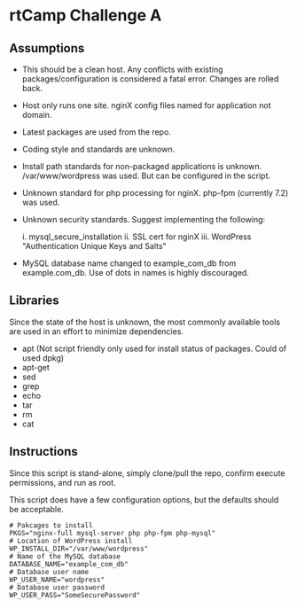 # rtCamp Challenge A

## Assumptions
* This should be a clean host.  Any conflicts with existing packages/configuration is considered a fatal error.  Changes are rolled back.
* Host only runs one site.  nginX config files named for application not domain.
* Latest packages are used from the repo.
* Coding style and standards are unknown.
* Install path standards for non-packaged applications is unknown. /var/www/wordpress was used.  But can be configured in the script.
* Unknown standard for php processing for nginX.  php-fpm (currently 7.2) was used.
* Unknown security standards.  Suggest implementing the following:


  i.   mysql_secure_installation
  ii.  SSL cert for nginX
  iii. WordPress "Authentication Unique Keys and Salts"
* MySQL database name changed to example_com_db from example.com_db.  Use of dots in names is highly discouraged.

## Libraries
Since the state of the host is unknown, the most commonly available tools are used in an effort to minimize dependencies.
* apt (Not script friendly only used for install status of packages.  Could of used dpkg)
* apt-get
* sed
* grep
* echo
* tar
* rm
* cat

## Instructions
 Since this script is stand-alone, simply clone/pull the repo, confirm execute permissions, and run as root.

 This script does have a few configuration options, but the defaults should be acceptable.
 ```
 # Pakcages to install
PKGS="nginx-full mysql-server php php-fpm php-mysql"
# Location of WordPress install
WP_INSTALL_DIR="/var/www/wordpress"
# Name of the MySQL database
DATABASE_NAME="example_com_db"
# Database user name
WP_USER_NAME="wordpress"
# Database user password
WP_USER_PASS="SomeSecurePassword"
```

